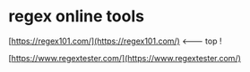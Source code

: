 # regex online tools

[https://regex101.com/](https://regex101.com/) <--- top !

[https://www.regextester.com/](https://www.regextester.com/)
